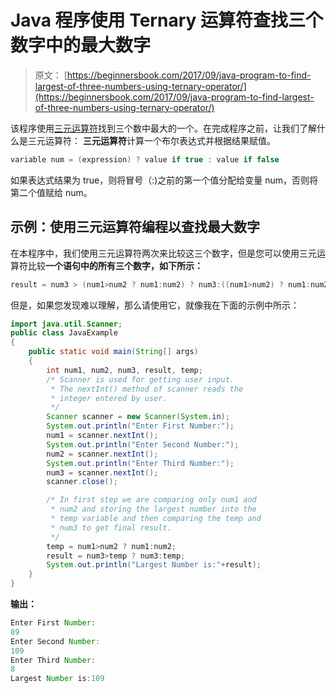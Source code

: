 # Java 程序使用 Ternary 运算符查找三个数字中的最大数字

> 原文： [https://beginnersbook.com/2017/09/java-program-to-find-largest-of-three-numbers-using-ternary-operator/](https://beginnersbook.com/2017/09/java-program-to-find-largest-of-three-numbers-using-ternary-operator/)

该程序使用[三元运算符](https://beginnersbook.com/2017/08/operators-in-java/)找到三个数中最大的一个。在完成程序之前，让我们了解什么是三元运算符：
**三元运算符**计算一个布尔表达式并根据结果赋值。

```java
variable num = (expression) ? value if true : value if false
```

如果表达式结果为 true，则将冒号（:)之前的第一个值分配给变量 num，否则将第二个值赋给 num。

## 示例：使用三元运算符编程以查找最大数字

在本程序中，我们使用三元运算符两次来比较这三个数字，但是您可以使用三元运算符比较**一个语句中的所有三个数字，如下所示：**

```java
result = num3 > (num1>num2 ? num1:num2) ? num3:((num1>num2) ? num1:num2);
```

但是，如果您发现难以理解，那么请使用它，就像我在下面的示例中所示：

```java
import java.util.Scanner;
public class JavaExample 
{
    public static void main(String[] args) 
    {
        int num1, num2, num3, result, temp;
        /* Scanner is used for getting user input. 
         * The nextInt() method of scanner reads the
         * integer entered by user.
         */
        Scanner scanner = new Scanner(System.in);
        System.out.println("Enter First Number:");
        num1 = scanner.nextInt();
        System.out.println("Enter Second Number:");
        num2 = scanner.nextInt();
        System.out.println("Enter Third Number:");
        num3 = scanner.nextInt();
        scanner.close();

        /* In first step we are comparing only num1 and
         * num2 and storing the largest number into the
         * temp variable and then comparing the temp and
         * num3 to get final result.
         */
        temp = num1>num2 ? num1:num2;
        result = num3>temp ? num3:temp;
        System.out.println("Largest Number is:"+result);
    }
}
```

**输出：**

```java
Enter First Number:
89
Enter Second Number:
109
Enter Third Number:
8
Largest Number is:109
```